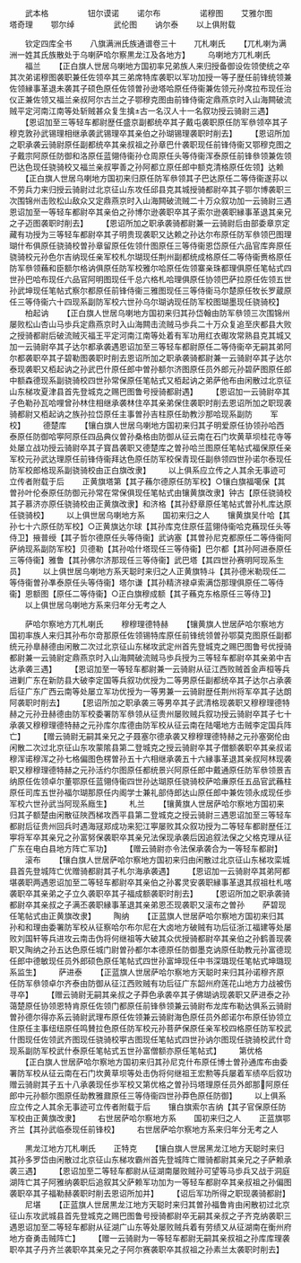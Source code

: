 <!-- { "loadSidebar": true } -->
　　武本格　　　　　钮尔谟诺
　　诺尔布　　　　　诺穆图
　　艾雅尔图　　　　塔奇理
　　鄂尔绰　　　　　武伦图
　　讷尔泰
　　以上俱附载







　　钦定四库全书
　　八旗满洲氏族通谱卷三十
　　兀札喇氏
　　【兀札喇为满洲一姓其氏族散处于乌喇萨哈尔察黒龙江及各地方】
　　乌喇地方兀札喇氏
　　福兰
　　【正白旗人世居乌喇地方国初率兄弟族人来归授备御设佐领使统之卒其次弟诺穆图袭职兼任佐领卒其三弟席特库袭职以军功加授一等子歴任前锋统领兼佐领縁事革退未袭其子硕色原任佐领曽孙逊塔哈原任侍衞兼佐领元孙席拉布现任治仪正兼佐领又福兰亲叔阿尔古兰之子鄂穆克图由前锋侍衞定鼎燕京时入山海闗破流贼平定河南江南等处斩贼甚众复生擒古一名汉人十一名叙功授云骑尉三遇】
　　【恩诏加至三等轻车都尉歴任盛京副都统卒其子戴屯袭职原任防军叅领卒其子穆克敦孙武锡理相继承袭武锡理卒其亲伯之孙瑚锡理袭职时削去】
　　【恩诏所加之职承袭云骑尉原任副都统卒其亲叔祖之孙章巴什袭职现任前锋侍衞又鄂穆克图之子戴宗阿原任防御和洛原任蓝翎侍衞孙仓周原任头等侍衞浑泰原任前锋叅领兼佐领巴达色现任骁骑校又福兰亲叔寕善之孙阿都立原任郎中额克清格原任佐领】达赖
　　【正白旗人世居乌喇地方国初来归原任防军叅领其子巴达原任二等侍衞遂荪以不劳兵力来归授云骑尉过北京征山东攻任邱县克其城授骑都尉卒其子鄂尔博袭职三次围锦州击败松山敌众又定鼎燕京时入山海闗破流贼二十万众叙功加一云骑尉三遇恩诏加至一等轻车都尉卒其亲伯之孙博尔逊袭职卒其子索尔逊袭职縁事革退其亲兄之子迈图袭职时削去】
　　【恩诏所加之职承袭骑都尉兼一云骑尉后由部委章京定藏有功授为三等轻车都尉卒其子明贵现袭职又达赖之孙达尔布原任防军叅领巴图理瑚什布俱原任骁骑校曽孙章留原任佐领什图原任三等侍衞恩岱原任六品官库奔原任骁骑校元孙色尔吉纳现任亲军校札尔瑚现任荆州副都统成格原任二等侍衞赉格原任防军叅领蘓和臣额尔格讷俱原任防军校雅尔哈原任佐领寨亲珠都理俱原任笔帖式四世孙巴哈布现任六品官阿明图现任千总六格札哈理俱原任协领巴萨拉原任佐领五世孙武坤现任笔帖式察尔都原任前锋侍衞三雅图现任三等侍衞马尔楚原任牧长罗蔵原任三等侍衞六十四现系副防军校六世孙乌尔瑚讷现任防军校图瑚墨现任骁骑校】
　　柏起讷
　　【正白旗人世居乌喇地方国初来归其孙岱翰由防军叅领三次围锦州屡败松山杏山马歩兵定鼎燕京时入山海闗击流贼马歩兵二十万众复追至庆都县大败之授骑都尉后破流贼灭福王平定河南江南等处着有军功用红衣礟攻常熟县克其城又加一云骑尉卒其子达尔都承袭遇恩诏加至三等轻车都尉原任二等侍衞卒无嗣其弟阿尔都袭职卒其子碧勒图袭职时削去恩诏所加之职承袭骑都尉兼一云骑尉卒其子达尔泰现袭职又栢起讷之孙武巴什原任郎中曽孙额尔济图原任员外郎元孙碧萨图原任郎中额森德现系副骁骑校四世孙常保原任笔帖式又栢起讷之弟萨他布由闲散过北京征山东梯攻夏津县首先登城克之赐巴图鲁号授骑都尉遇】
　　【恩诏加一云骑尉卒其子色勒孙瓦哈哩曾孙林住相继承袭林住卒其亲弟保住袭职时削去恩诏所加之职现袭骑都尉又栢起讷之族孙拉岱原任主事曽孙吉柱原任助教沙那哈现系副防
　　军校】
　　德楚库
　　【镶白旗人世居乌喇地方国初来归其子明爱原任协领孙哈西泰原任防御哈寕阿原任四品典仪曽孙桑格由防御从征云南在石门坎黄草坝桂花寺等处屡立战功授云骑尉卒其子寳昌袭职又德楚库之曽孙哈兰图原任笔帖式福保原任亲军校元孙武达理原任前锋侍衞拜达色原任防军校保青现任副叅领四世孙诺尔泰现任防军校郎格现系副骁骑校由正白旗改隶】
　　以上俱系应立传之人其余无事迹可立传者附载于后
　　正黄旗塔第【其子蘓尔德原任防军校】○镶白旗福噶保【其曽孙叶伦泰原任防御元孙常在常保俱现任笔帖式由镶黄旗改隶】钟古【原任骁骑校其子慕济亦原任骁骑校由正黄旗改隶】和济格【其孙舒章原任笔帖式曽孙札库达原任骁骑校】
　　以上俱世居乌喇地方系
　　国初来归之人
　　镶黄旗吴什哈【其孙七十六原任防军校】○正黄旗达尔球【其孙库克住原任蓝翎侍衞哈克蘓现任头等侍卫】掖普绶【其子哲尔德原任头等侍衞】武讷塞【其曽孙尼克都原任二等侍衞阿萨纳现系副防军校】贝德勒【其孙哈什塔现任三等侍衞】巴尔都【其孙阿进泰原任三等侍衞】雅鲁【其孙佛尔济那现任三等侍衞】武巴塔【其四世孙赛明阿现系生员】
　　以上俱世居乌喇地方系天聪时来归之人正黄旗特斗【其孙德米勒现任二等侍衞曽孙凖泰原任头等侍衞】塔尔谦【其孙精济禄卓索满岱那理俱原任二等侍衞】恩额图【原任二等侍衞】○正白旗穆成额【其子蘓克东格原任三等侍卫】
　　以上俱世居乌喇地方系来归年分无考之人














　　萨哈尔察地方兀札喇氏
　　穆穆理德特赫
　　【镶黄旗人世居萨哈尔察地方国初率族人来归其孙布尔竒那原任佐领锡特库原任前锋统领曽孙鄂莫克图原任副都统元孙臯赫德由闲散二次过北京征山东梯攻武定州首先登城克之赐巴图鲁号优授骑都尉兼一云骑尉定鼎燕京时入山海闗破流贼马歩兵授为三等轻车都尉卒其亲弟中吉达承袭三遇】
　　【恩诏加至一等轻车都尉兼一云骑尉从征江西败贼首金声桓等兵进剿广东在新防县大破李定国等兵叙功优授为二等男原任副都统卒其子达尔占承袭后征广东广西云南等处屡立军功优授为一等男兼一云骑尉歴任荆州将军卒其子达朗阿袭职时削去】
　　【恩诏所加之职承袭三等男卒其子武清格现袭职又穆穆理德特赫之元孙丑赫德由防军校委署防军叅领从征贵州屡败贼兵叙功授云骑尉卒其子七十承袭又穆穆理德特赫之元孙库尔库德由防军校从征云南在陆噶地方击贼李定国兵阵亡】
　　【赠云骑尉无嗣其亲兄之子聂塞尔德承袭又穆穆理德特赫之元孙塞弼伦由闲散二次过北京征山东攻蒙隂县第二登城克之授云骑尉卒其子僧额袭职卒其亲叔诺穆浑诺穆浑之孙七格偏图色楞曽孙五十六相继承袭五十六縁事革退其亲叔阿林现袭职又穆穆理德特赫之元孙活约尔图原任都统景兴阿原任郎中戴通原任防军叅领景吉纳原任佐领卓尔董鄂原任蓝翎侍衞四世孙达瑚原任骁骑校萨哈亷原任五品官武蘓柱原任司库五世孙福尔瑚那原任内阁学士兼礼部侍郎达山原任郎中兼佐领永成现任歩军校六世孙武当阿现系廕生】
　　札兰
　　【镶黄旗人世居萨哈尔察地方国初来归其子额楚由闲散征陜西梯攻西平县第二登城克之授云骑尉三遇恩诏加至三等轻车都尉后征贵州回兵时遇海冦郑成功来犯江寕屡败其众叙功授为二等轻车都尉歴任江寕将军卒其亲兄之孙富努保袭职卒其亲兄法保现承袭后因追叙法保之父格克理从征广东在电白县地方阵亡军功】
　　【赠云骑尉亦令法保承袭合为一等轻车都尉】
　　滚布
　　【镶白旗人世居萨哈尔察地方国初来归由闲散过北京征山东梯攻栾城县首先登城阵亡优赠骑都尉其子札尔海承袭遇】
　　【恩诏加一云骑尉卒其弟阿都堪袭职两遇恩诏加至二等轻车都尉卒其亲伯之孙畧灵安袭职縁事革退其叔祖杜札喀袭职卒其亲弟之子立久袭职卒其子福成额袭职时削去】
　　【恩诏所加之职承袭骑都尉卒其亲叔之子满丕袭职縁事革退其亲弟恩丕现袭职又滚布之曽孙
　　萨碧现任笔帖式由正黄旗改隶】
　　陶纳
　　【正蓝旗人世居萨哈尔察地方国初来归其孙和和理由委署防军校从征察哈尔布尔尼在大卤地方破贼有功后征浙江福建等处屡败刘国轩等兵进攻云南击伪将何继祖等大破其众优授骑都尉卒其亲伯之孙鹤善现袭职又陶纳之孙五达色原任城门尉曽孙都尔本德原任防御墨克讷原任助教元孙富德现任郎中德敏现任员外郎硕色原任笔帖式四世孙富坤现任中书深璐现任笔帖式坤璐现系监生】
　　萨进泰
　　【正蓝旗人世居萨哈尔察地方天聪时来归其孙诺穆齐原任防军叅领卓尔齐泰由防御从征江西败贼有功后征广东韶州府莲花山地方力战被伤寻卒】
　　【赠云骑尉无嗣其亲叔之子莽色承袭卒其子佛瑚讷现袭职又萨进泰之孙蔼楚原任协领恩特肯原任佐领门都原任前锋叅领兼云骑尉布龙库布勒达俱系云骑尉曽孙德尔得亦系云骑尉武理布原任佐领兼云骑尉海色原任员外郎诺尔布原任协领立住原任主事纽纽原任鸣賛拉色原任防军校元孙菩萨保原任亲军校四格原任防军校武什图现任佐领武齐图现任骁骑校寕古图现任笔帖式四世孙讷尔图现任骁骑校武什竒现系副防军校武什泰原任笔帖式五世孙富僧额亦原任笔帖式】
　　第优格
　　【正白旗人世居萨哈尔察地方国初来归其孙尼克什布原任博士曽孙通库布由委署防军校从征云南在石门坎黄草坝等处击伪将何继祖王宏勲等兵屡着军绩卒后叙功赠云骑尉其子五十八承袭现任歩军校又第优格之曽孙玛塔理原任员外郎那阿原任郎中元孙额尔图原任助教雅鼐原任三等侍衞四世孙莽色原任防御】
　　以上俱系应立传之人其余无事迹可立传者附载于后
　　镶白旗索尔吉纳【其子官保原任防军校由正黄旗改隶】
　　右世居萨哈尔察地方系
　　国初来归之人
　　正蓝旗鄂齐兰【其孙武临泰现任前锋校】
　　右世居萨哈尔察地方系来归年分无考之人




　　黒龙江地方兀札喇氏
　　正特克
　　【镶白旗人世居黑龙江地方天聪时来归其孙多罗岱由闲散过北京征山东梯攻霸州首先登城阵亡赠骑都尉其亲兄之子萨赖承袭三遇】
　　【恩诏加至二等轻车都尉从征湖南屡败贼孙可望等马歩兵又战于洞庭湖阵亡其子阿雅纳袭职后追叙其父萨赖军功加为一等轻车都尉卒其亲叔祖之孙偏图袭职卒其子福勒赫袭职时削去恩诏所加并】
　　【诏后军功所得之职现袭骑都尉】
　　尼堪
　　【正蓝旗人世居黒龙江地方天聪时来归其曽孙福鲁肯由闲散初过北京征山东攻武城县首先登城克之赐巴图鲁号授骑都尉卒无嗣其亲叔之子齐克纳袭职三遇恩诏加至二等轻车都尉从征湖广山东等处屡败贼兵着有劳绩又从征湖南在衡州府地方奋勇击贼阵亡】
　　【赠一云骑尉为一等轻车都尉无嗣其亲叔祖之孙库库理袭职卒其子丹齐兰袭职卒其亲兄之子阿尔赛袭职卒其叔祖之孙素兰太袭职时削去】
